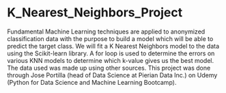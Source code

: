 # K_Nearest_Neighbors_Project
Fundamental Machine Learning techniques are applied to anonymized classification data with the purpose to build a model which will be able to predict the target class.    We will fit a K Nearest Neighbors model to the data using the Scikit-learn library.  A for loop is used to determine the errors on various KNN models to determine which k-value gives us the best model.  The data used was made up using other sources.  This project was done through Jose Portilla (head of Data Science at Pierian Data Inc.) on Udemy (Python for Data Science and Machine Learning Bootcamp).
